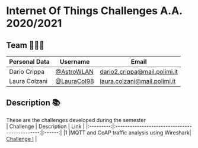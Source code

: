 # Internet Of Things Challenges A.A. 2020/2021
## Team 👷🏻‍♂️ 
| Personal Data | Username | Email |
|---------------|----------|-------|
|Dario Crippa|[@AstroWLAN](https://github.com/AstroWLAN)|dario2.crippa@mail.polimi.it|
|Laura Colzani|[@LauraCol98](https://github.com/LauraCol98)|laura.colzani@mail.polimi.it|

## Description 📚
These are the challenges developed during the semester<br> 
| Challenge | Description                                  | Link |
|:---------:|:----------------------------------------------:|:------:|
|1          |MQTT and CoAP traffic analysis using Wireshark|  [Challenge I](https://github.com/AstroWLAN/IOT-Challenges/tree/main/Challenge%20I)    |
